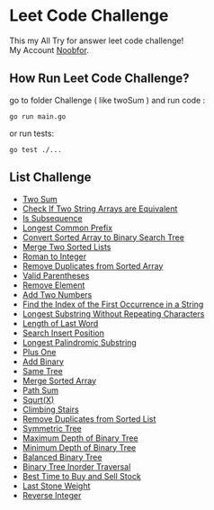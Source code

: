 # Leet Code Challenge

This my All Try for answer leet code challenge!  
My Account [Noobfor](https://leetcode.com/Noobfor/).  

## How Run Leet Code Challenge?

go to folder Challenge ( like twoSum ) and run code :

```golang
go run main.go
```

or run tests:

```golang
go test ./...
```

## List Challenge

- [Two Sum](./twoSum/)
- [Check If Two String Arrays are Equivalent](./Check_If_Two_String_Arrays_are_Equivalent/)
- [Is Subsequence](./Is_Subsequence/)
- [Longest Common Prefix](./LongestCommonPrefix/)
- [Convert Sorted Array to Binary Search Tree](./Convert_Sorted_Array_to_Binary_Search_Tree/)
- [Merge Two Sorted Lists](./Merge_Two_Sorted_Lists/)
- [Roman to Integer](./Roman_to_Integer/)
- [Remove Duplicates from Sorted Array](./Remove_Duplicates_from_Sorted_Array/)
- [Valid Parentheses](./Valid_Parentheses/)
- [Remove Element](./Remove_Element/)
- [Add Two Numbers](./Add_Two_Numbers/)
- [Find the Index of the First Occurrence in a String](./Find_the_Index_of_the_First_Occurrence_in_a_String/)
- [Longest Substring Without Repeating Characters](./Longest_Substring_Without_Repeating_Characters/)
- [Length of Last Word](./Length_of_Last_Word/)
- [Search Insert Position](./Search_Insert_Position/)
- [Longest Palindromic Substring](./Longest_Palindromic_Substring/)
- [Plus One](./Plus_One/)
- [Add Binary](./Add_Binary/)
- [Same Tree](./Same_Tree/)
- [Merge Sorted Array](./Merge_Sorted_Array/)
- [Path Sum](./Path_Sum/)
- [Squrt(X)](./Sqrt_x/)
- [Climbing Stairs](./Climbing_Stairs/)
- [Remove Duplicates from Sorted List](./Remove_Duplicates_from_Sorted_List/)
- [Symmetric Tree](./Same_Tree/)
- [Maximum Depth of Binary Tree](./Maximum_Depth_of_Binary_Tree/)
- [Minimum Depth of Binary Tree](./Minimum_Depth_of_Binary_Tree/)
- [Balanced Binary Tree](./Balanced_Binary_Tree/)
- [Binary Tree Inorder Traversal](./Binary_Tree_Inorder_Traversal/)
- [Best Time to Buy and Sell Stock](./Best_Time_to_Buy_and_Sell_Stock/)
- [Last Stone Weight](./Last_Stone_Weight/)
- [Reverse Integer](./Reverse_Integer/)
